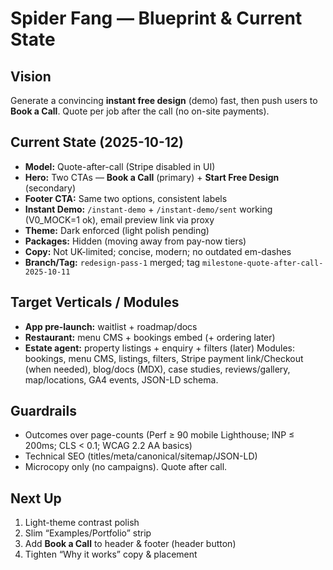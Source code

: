 # Spider Fang — Blueprint & Current State

## Vision
Generate a convincing **instant free design** (demo) fast, then push users to **Book a Call**. Quote per job after the call (no on-site payments).

## Current State (2025-10-12)
- **Model:** Quote-after-call (Stripe disabled in UI)
- **Hero:** Two CTAs — **Book a Call** (primary) + **Start Free Design** (secondary)
- **Footer CTA:** Same two options, consistent labels
- **Instant Demo:** `/instant-demo` + `/instant-demo/sent` working (V0_MOCK=1 ok), email preview link via proxy
- **Theme:** Dark enforced (light polish pending)
- **Packages:** Hidden (moving away from pay-now tiers)
- **Copy:** Not UK-limited; concise, modern; no outdated em-dashes
- **Branch/Tag:** `redesign-pass-1` merged; tag `milestone-quote-after-call-2025-10-11`

## Target Verticals / Modules
- **App pre-launch:** waitlist + roadmap/docs
- **Restaurant:** menu CMS + bookings embed (+ ordering later)
- **Estate agent:** property listings + enquiry + filters (later)
Modules: bookings, menu CMS, listings, filters, Stripe payment link/Checkout (when needed), blog/docs (MDX), case studies, reviews/gallery, map/locations, GA4 events, JSON-LD schema.

## Guardrails
- Outcomes over page-counts (Perf ≥ 90 mobile Lighthouse; INP ≤ 200ms; CLS < 0.1; WCAG 2.2 AA basics)
- Technical SEO (titles/meta/canonical/sitemap/JSON-LD)
- Microcopy only (no campaigns). Quote after call.

## Next Up
1) Light-theme contrast polish
2) Slim “Examples/Portfolio” strip
3) Add **Book a Call** to header & footer (header button)
4) Tighten “Why it works” copy & placement
